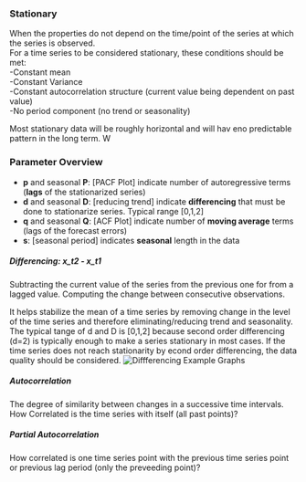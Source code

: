 ### Stationary
When the properties do not depend on the time/point of the series at which the series is observed. <Br>
For a time series to be considered stationary, these conditions should be met: <br>
-Constant mean <br>
-Constant Variance <br>
-Constant autocorrelation structure (current value being dependent on past value) <br>
-No period component (no trend or seasonality)<br>

Most stationary data will be roughly horizontal and will hav eno predictable pattern in the long term. W

### Parameter Overview
- __p__ and seasonal __P__: [PACF Plot] indicate number of autoregressive terms (__lags__ of the stationarized series)
- __d__ and seasonal __D__: [reducing trend] indicate __differencing__ that must be done to stationarize series. Typical range [0,1,2]
- __q__ and seasonal __Q__: [ACF Plot] indicate number of __moving average__ terms (lags of the forecast errors)
- __s__: [seasonal period] indicates __seasonal__ length in the data


##### Differencing:  x_t2 - x_t1
Subtracting the current value of the series from the previous one for from a lagged value. Computing the change between consecutive observations.

It helps stabilize the mean of a time series by removing change in the level of the time series and therefore eliminating/reducing trend and seasonality. The typical tange of d and D is [0,1,2] because second order differencing (d=2) is typically enough to make a series stationary in most cases. If the time series does not reach stationarity by econd order differencing, the data quality should be considered.
![Diffferencing Example Graphs](./graph_images/differencing_graph_examples.PNG "Differencing Examples")

##### Autocorrelation
The degree of similarity between changes in a successive time intervals. <br>
How Correlated is the time series with itself (all past points)?

##### Partial Autocorrelation
How correlated is one time series point with the previous time series point or previous lag period (only the preveeding point)? 

